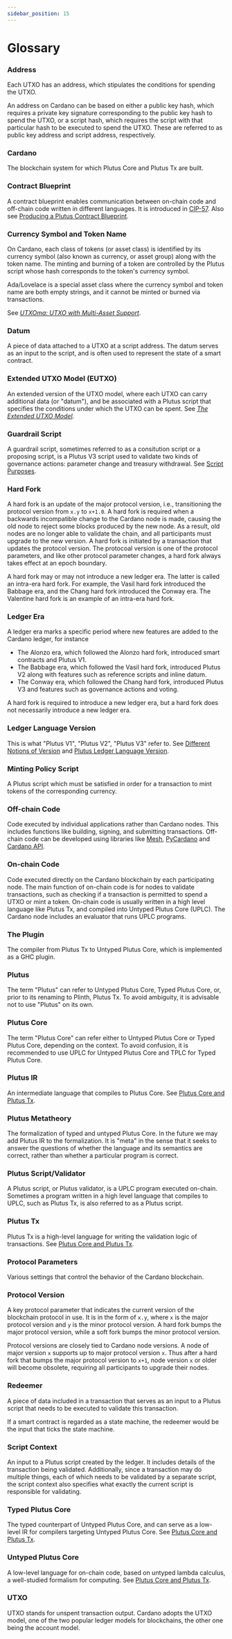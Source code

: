 ```yaml
---
sidebar_position: 15
---
```


# Glossary

### Address

Each UTXO has an address, which stipulates the conditions for spending the UTXO.

An address on Cardano can be based on either a public key hash, which requires a private key signature corresponding to the public key hash to spend the UTXO, or a script hash, which requires the script with that particular hash to be executed to spend the UTXO.
These are referred to as public key address and script address, respectively.

### Cardano

The blockchain system for which Plutus Core and Plutus Tx are built.

### Contract Blueprint

A contract blueprint enables communication between on-chain code and off-chain code written in different languages.
It is introduced in [CIP-57](https://developers.cardano.org/docs/governance/cardano-improvement-proposals/cip-0057/).
Also see [Producing a Plutus Contract Blueprint](./working-with-scripts/producing-a-blueprint.md).

### Currency Symbol and Token Name

On Cardano, each class of tokens (or asset class) is identified by its currency symbol (also known as currency, or asset group) along with the token name.
The minting and burning of a token are controlled by the Plutus script whose hash corresponds to the token's currency symbol.

Ada/Lovelace is a special asset class where the currency symbol and token name are both empty strings, and it cannot be minted or burned via transactions.

See [_UTXOma: UTXO with Multi-Asset Support_](https://iohk.io/en/research/library/papers/utxomautxo-with-multi-asset-support/).

### Datum

A piece of data attached to a UTXO at a script address.
The datum serves as an input to the script, and is often used to represent the state of a smart contract.

### Extended UTXO Model (EUTXO)

An extended version of the UTXO model, where each UTXO can carry additional data (or "datum"), and be associated with a Plutus script that specifies the conditions under which the UTXO can be spent.
See [_The Extended UTXO Model_](https://iohk.io/en/research/library/papers/the-extended-utxo-model/).

### Guardrail Script

A guardrail script, sometimes referred to as a consitution script or a proposing script, is a Plutus V3 script used to validate two kinds of governance actions: parameter change and treasury withdrawal.
See [Script Purposes](./working-with-scripts/script-purposes.md).

### Hard Fork

A hard fork is an update of the major protocol version, i.e., transitioning the protocol version from `x.y` to `x+1.0`.
A hard fork is required when a backwards incompatible change to the Cardano node is made, causing the old node to reject some blocks produced by the new node.
As a result, old nodes are no longer able to validate the chain, and all participants must upgrade to the new version.
A hard fork is initiated by a transaction that updates the protocol version.
The protocoal version is one of the protocol parameters, and like other protocol parameter changes, a hard fork always takes effect at an epoch boundary.

A hard fork may or may not introduce a new ledger era.
The latter is called an intra-era hard fork.
For example, the Vasil hard fork introduced the Babbage era, and the Chang hard fork introduced the Conway era.
The Valentine hard fork is an example of an intra-era hard fork.

### Ledger Era

A ledger era marks a specific period where new features are added to the Cardano ledger, for instance

- The Alonzo era, which followed the Alonzo hard fork, introduced smart contracts and Plutus V1.
- The Babbage era, which followed the Vasil hard fork, introduced Plutus V2 along with features such as reference scripts and inline datum.
- The Conway era, which followed the Chang hard fork, introduced Plutus V3 and features such as governance actions and voting.

A hard fork is required to introduce a new ledger era, but a hard fork does not necessarily introduce a new ledger era.

### Ledger Language Version

This is what "Plutus V1", "Plutus V2", "Plutus V3" refer to.
See [Different Notions of Version](./essential-concepts/versions) and [Plutus Ledger Language Version](./working-with-scripts/ledger-language-version).

### Minting Policy Script

A Plutus script which must be satisfied in order for a transaction to mint tokens of the corresponding currency.

### Off-chain Code

Code executed by individual applications rather than Cardano nodes.
This includes functions like building, signing, and submitting transactions.
Off-chain code can be developed using libraries like [Mesh](https://meshjs.dev/), [PyCardano](https://pycardano.readthedocs.io/en/latest/) and [Cardano API](https://github.com/IntersectMBO/cardano-api).

### On-chain Code

Code executed directly on the Cardano blockchain by each participating node.
The main function of on-chain code is for nodes to validate transactions, such as checking if a transaction is permitted to spend a UTXO or mint a token.
On-chain code is usually written in a high level language like Plutus Tx, and compiled into Untyped Plutus Core (UPLC).
The Cardano node includes an evaluator that runs UPLC programs.

### The Plugin

The compiler from Plutus Tx to Untyped Plutus Core, which is implemented as a GHC plugin.

### Plutus

The term "Plutus" can refer to Untyped Plutus Core, Typed Plutus Core, or, prior to its renaming to Plinth, Plutus Tx.
To avoid ambiguity, it is advisable not to use "Plutus" on its own.

### Plutus Core

The term "Plutus Core" can refer either to Untyped Plutus Core or Typed Plutus Core, depending on the context.
To avoid confusion, it is recommended to use UPLC for Untyped Plutus Core and TPLC for Typed Plutus Core.

### Plutus IR

An intermediate language that compiles to Plutus Core.
See [Plutus Core and Plutus Tx](./essential-concepts/plutus-core-and-plutus-tx.md).

### Plutus Metatheory

The formalization of typed and untyped Plutus Core.
In the future we may add Plutus IR to the formalization.
It is "meta" in the sense that it seeks to answer the questions of whether the language and its semantics are correct, rather than whether a particular program is correct.

### Plutus Script/Validator

A Plutus script, or Plutus validator, is a UPLC program executed on-chain.
Sometimes a program written in a high level language that compiles to UPLC, such as Plutus Tx, is also referred to as a Plutus script.

### Plutus Tx

Plutus Tx is a high-level language for writing the validation logic of transactions. See [Plutus Core and Plutus Tx](./essential-concepts/plutus-core-and-plutus-tx.md).

### Protocol Parameters

Various settings that control the behavior of the Cardano blockchain.

### Protocol Version

A key protocol parameter that indicates the current version of the blockchain protocol in use.
It is in the form of `x.y`, where `x` is the major protocol version and `y` is the minor protocol version.
A hard fork bumps the major protocol version, while a soft fork bumps the minor protocol version.

Protocol versions are closely tied to Cardano node versions.
A node of major version `x` supports up to major protocol version `x`.
Thus after a hard fork that bumps the major protocol version to `x+1`, node version `x` or older will become obsolete, requiring all participants to upgrade their nodes.

### Redeemer

A piece of data included in a transaction that serves as an input to a Plutus script that needs to be executed to validate this transaction.

If a smart contract is regarded as a state machine, the redeemer would be the input that ticks the state machine.

### Script Context

An input to a Plutus script created by the ledger.
It includes details of the transaction being validated.
Additionally, since a transaction may do multiple things, each of which needs to be validated by a separate script, the script context also specifies what exactly the current script is responsible for validating.

### Typed Plutus Core

The typed counterpart of Untyped Plutus Core, and can serve as a low-level IR for compilers targeting Untyped Plutus Core.
See [Plutus Core and Plutus Tx](./essential-concepts/plutus-core-and-plutus-tx.md).

### Untyped Plutus Core

A low-level language for on-chain code, based on untyped lambda calculus, a well-studied formalism for computing.
See [Plutus Core and Plutus Tx](./essential-concepts/plutus-core-and-plutus-tx.md).

### UTXO

UTXO stands for unspent transaction output.
Cardano adopts the UTXO model, one of the two popular ledger models for blockchains, the other one being the account model.
